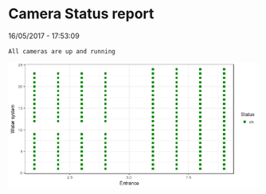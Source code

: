 Camera Status report
================
16/05/2017 - 17:53:09

    All cameras are up and running

![](camreport_files/figure-markdown_github/unnamed-chunk-2-1.png)
